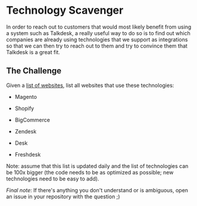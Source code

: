# Technology Scavenger

In order to reach out to customers that would most likely benefit from using a system such as Talkdesk, a really useful way to do so is to find out which companies are already using technologies that we support as integrations so that we can then try to reach out to them and try to convince them that Talkdesk is a great fit.

## The Challenge

Given a [list of websites](/problems/assets/technology%20scavenger/alexa1M.zip), list all websites that use these technologies:

- Magento
- Shopify
- BigCommerce

- Zendesk
- Desk
- Freshdesk

Note: assume that this list is updated daily and the list of technologies can be 100x bigger (the code needs to be as optimized as possible; new technologies need to be easy to add).

*Final note*: If there's anything you don't understand or is ambiguous, open an issue in your repository with the question ;) 
